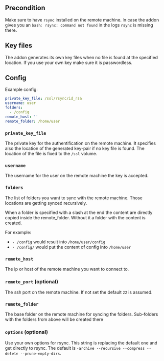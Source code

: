 ## Precondition

Make sure to have `rsync` installed on the remote machine. In case the addon gives you an `bash: rsync: command not found` in the logs `rsync` is missing there.

## Key files

The addon generates its own key files when no file is found at the specified location. If you use your own key make sure it is passwordless.

## Config

Example config:

```yaml
private_key_file: /ssl/rsync/id_rsa
username: user
folders:
  - /config
remote_host: ''
remote_folder: /home/user

```

### `private_key_file`

The private key for the authentification on the remote machine. It specifies also the location of the generated key-pair if no key file is found.
The location of the file is fixed to the `/ssl` volume.

### `username`

The username for the user on the remote machine the key is accepted.

### `folders`

The list of folders you want to sync with the remote machine. Those locations are getting synced recursively.

When a folder is specified with a slash at the end the content are directly copied inside the remote_folder.
Without it a folder with the content is created.

For example:

* `- /config` would result into `/home/user/config`
* `- /config/` would put the content of config into `/home/user`

### `remote_host`

The ip or host of the remote machine you want to connect to.

### `remote_port` (optional)

The ssh port on the remote machine. If not set the default `22` is assumed.

### `remote_folder`

The base folder on the remote machine for syncing the folders. Sub-folders with the folders from above will be created there

### `options` (optional)

Use your own options for rsync. This string is replacing the default one and get directly to rsync. The default is `-archive --recursive --compress --delete --prune-empty-dirs`.
